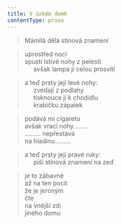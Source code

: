 ```yaml
---
title: V úzkém domě
contentType: prose
---
```


<section>

> Mámilá dělá stínová znamení

</section>

<section>

> uprostřed noci  
> spustí lstivé nohy z pelesti  
>      avšak lampa ji celou prosvítí

</section>

<section>

> a teď prsty její levé nohy:  
>      zvedají z podlahy  
>      tisknouce ji k chodidlu  
>      krabičku zápalek

</section>

<section>

> podává mi cigaretu  
> avšak vrací nohy………  
> ……… nepřestává  
> na hladinu………

</section>

<section>

> a teď prsty její pravé ruky:  
>      píší stínová znamení na zeď

</section>

<section>

> je to zábavné  
> až na ten pocit  
> že je jeroným  
> čte  
> na vnější zdi  
> jiného domu

</section>
